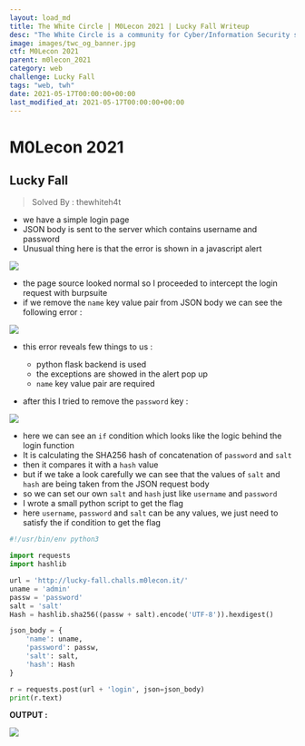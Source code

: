 ```yaml
---
layout: load_md
title: The White Circle | M0Lecon 2021 | Lucky Fall Writeup
desc: "The White Circle is a community for Cyber/Information Security students, enthusiasts and professionals. You can discuss anything related to Security, share your knowledge with others, get help when you need it and proceed further in your journey with amazing people from all over the world."
image: images/twc_og_banner.jpg
ctf: M0Lecon 2021
parent: m0lecon_2021
category: web
challenge: Lucky Fall
tags: "web, twh"
date: 2021-05-17T00:00:00+00:00
last_modified_at: 2021-05-17T00:00:00+00:00
---
```


<h1 class="heading card-title white-text">M0Lecon 2021</h1>

## Lucky Fall
> Solved By : thewhiteh4t

- we have a simple login page
- JSON body is sent to the server which contains username and password
- Unusual thing here is that the error is shown in a javascript alert

![](https://i.imgur.com/gDkpo4r.png)

- the page source looked normal so I proceeded to intercept the login request with burpsuite
- if we remove the `name` key value pair from JSON body we can see the following error :

![](https://i.imgur.com/bcDVpIS.png)

- this error reveals few things to us :
    - python flask backend is used
    - the exceptions are showed in the alert pop up
    - `name` key value pair are required

- after this I tried to remove the `password` key : 

![](https://i.imgur.com/SZeBtyH.png)

- here we can see an `if` condition which looks like the logic behind the login function
- It is calculating the SHA256 hash of concatenation of `password` and `salt`
- then it compares it with a `hash` value
- but if we take a look carefully we can see that the values of `salt` and `hash` are being taken from the JSON request body
- so we can set our own `salt` and `hash` just like `username` and `password`
- I wrote a small python script to get the flag
- here `username`, `password` and `salt` can be any values, we just need to satisfy the if condition to get the flag

```python
#!/usr/bin/env python3

import requests
import hashlib

url = 'http://lucky-fall.challs.m0lecon.it/'
uname = 'admin'
passw = 'password'
salt = 'salt'
Hash = hashlib.sha256((passw + salt).encode('UTF-8')).hexdigest()

json_body = {
    'name': uname,
    'password': passw,
    'salt': salt,
    'hash': Hash
}

r = requests.post(url + 'login', json=json_body)
print(r.text)
```

**OUTPUT :**

![](https://i.imgur.com/257p2bC.png)

